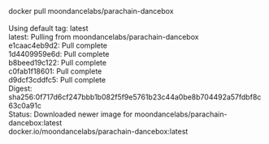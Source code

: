 <div id="termynal" data-termynal>
  <span data-ty="input"><span class="file-path"></span>docker pull moondancelabs/parachain-dancebox</span>
  <span data-ty>
    <br> 
    <br> Using default tag: latest
    <br> latest: Pulling from moondancelabs/parachain-dancebox
    <br> e1caac4eb9d2: Pull complete 
    <br> 1d4409959e6d: Pull complete 
    <br> b8beed19c122: Pull complete 
    <br> c0fab1f18601: Pull complete 
    <br> d9dcf3cddfc5: Pull complete 
    <br> Digest: sha256:0f717d6cf247bbb1b082f5f9e5761b23c44a0be8b704492a57fdbf8c63c0a91c
    <br> Status: Downloaded newer image for moondancelabs/parachain-dancebox:latest
    <br> docker.io/moondancelabs/parachain-dancebox:latest
  </span>
</div>
